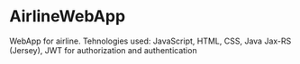 # AirlineWebApp
WebApp for airline.
Tehnologies used: JavaScript, HTML, CSS, Java Jax-RS (Jersey), JWT for authorization and authentication
